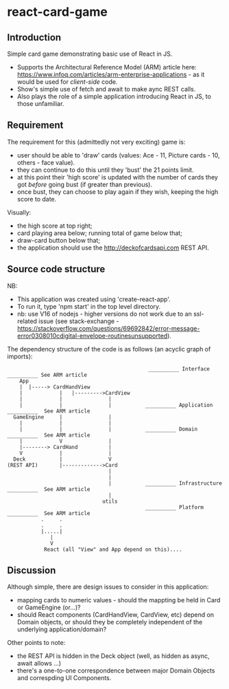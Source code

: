 # react-card-game

## Introduction
Simple card game demonstrating basic use of React in JS. 
* Supports the Architectural Reference Model (ARM) article here: https://www.infoq.com/articles/arm-enterprise-applications - as it would be used for *client-side* code. 
* Show's simple use of fetch and await to make aync REST calls.
* Also plays the role of a simple application introducing React in JS, to those unfamiliar.

## Requirement
The requirement for this (admittedly not very exciting) game is:
* user should be able to 'draw' cards (values: Ace - 11, Picture cards - 10, others - face value).
* they can continue to do this until they 'bust' the 21 points limit.
* at this point their 'high score' is updated with the number of cards they got *before* going bust (if greater than previous).
* once bust, they can choose to play again if they wish, keeping the high score to date.

Visually:
* the high score at top right; 
* card playing area below; running total of game below that;
* draw-card button below that;
* the application should use the http://deckofcardsapi.com REST API.

## Source code structure
NB: 
* This application was created using 'create-react-app'. 
* To run it, type 'npm start' in the top level directory.
* nb: use V16 of nodejs - higher versions do not work due to an ssl-related issue (see stack-exchange - https://stackoverflow.com/questions/69692842/error-message-error0308010cdigital-envelope-routinesunsupported).

The dependency structure of the code is as follows (an acyclic graph of imports):

```
                                              __________ Interface __________ See ARM article
    App
    |  |-----> CardHandView
    |            |   |--------->CardView
    |            |               |
    |            |               |           __________ Application __________  See ARM article
  GameEngine     |               |
    |            |               |
    |            |               |           __________ Domain __________  See ARM article
    |            V               |           
    |--------> CardHand          |
    V            |               |
  Deck           |               V
(REST API)       |------------->Card      
                                 |
                                 |
                                 |           __________ Infrastructure __________  See ARM article
                                 |
                               utils
                                             __________ Platform __________  See ARM article
           .     .
           .     .
           |.....|
              |
              V
            React (all "View" and App depend on this)....
```

## Discussion
Although simple, there are design issues to consider in this application:
* mapping cards to numeric values - should the mappting be held in Card or GameEngine (or...)?
* should React components (CardHandView, CardView, etc) depend on Domain objects, or should they be completely independent of the underlying application/domain?

Other points to note:
* the REST API is hidden in the Deck object (well, as hidden as async, await allows ...)
* there's a one-to-one correspondence between major Domain Objects and correspding UI Components.

